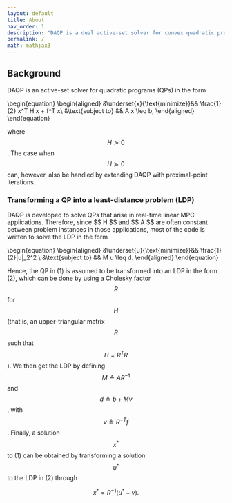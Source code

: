 ```yaml
---
layout: default
title: About 
nav_order: 1
description: "DAQP is a dual active-set solver for convex quadratic programs"
permalink: /
math: mathjax3
---
```


<h2>Background</h2>
DAQP is an active-set solver for quadratic programs (QPs) in the form 

\begin{equation} 
\begin{aligned}
&\underset{x}{\text{minimize}}&& \frac{1}{2} x^T H x + f^T x\\
&\text{subject to} && A x \leq b,
\end{aligned}
\end{equation}

where $$H\succ 0$$. The case when $$H\succeq 0$$ can, however, also be handled by extending DAQP with proximal-point iterations. 

<h3>Transforming a QP into a least-distance problem (LDP)</h3> 
DAQP is developed to solve QPs that arise in real-time linear MPC applications. Therefore, since $$ H $$ and $$ A $$ are often constant between problem instances in those applications, most of the code is written to solve the LDP in the form  

\begin{equation} 
\begin{aligned}
&\underset{u}{\text{minimize}}&& \frac{1}{2}\|u\|_2^2 \\
&\text{subject to} && M u \leq d.
\end{aligned}
\end{equation}

Hence, the QP in (1) is assumed to be transformed into an LDP in the form (2), which can be done by using a Cholesky factor $$ R $$ for $$ H $$ (that is, an upper-triangular matrix $$ R $$ such that $$H = R^T R $$).  We then get the LDP by defining $$ M \triangleq A R^{-1} $$ and $$ d \triangleq b+M v$$, with $$v \triangleq R^{-T} f$$. 
Finally, a solution $$ x^*$$ to (1) can be obtained by transforming a solution $$ u^*$$ to the LDP in (2) through  

$$
x^* = R^{-1}(u^* - v).
$$
